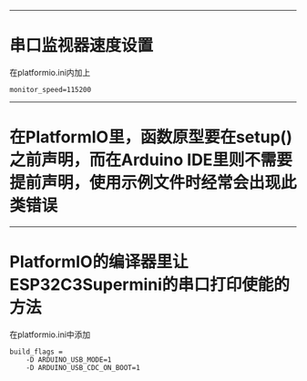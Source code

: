 ***
# 串口监视器速度设置

在platformio.ini内加上
```
monitor_speed=115200
```
***
# 在PlatformIO里，函数原型要在setup()之前声明，而在Arduino IDE里则不需要提前声明，使用示例文件时经常会出现此类错误

***
# PlatformIO的编译器里让ESP32C3Supermini的串口打印使能的方法
在platformio.ini中添加
```
build_flags = 
	-D ARDUINO_USB_MODE=1
	-D ARDUINO_USB_CDC_ON_BOOT=1

